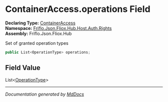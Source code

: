 ﻿<!--  
  <auto-generated>   
    The contents of this file were generated by a tool.  
    Changes to this file may be list if the file is regenerated  
  </auto-generated>   
-->

# ContainerAccess.operations Field

**Declaring Type:** [ContainerAccess](../index.md)  
**Namespace:** [Friflo.Json.Fliox.Hub.Host.Auth.Rights](../../index.md)  
**Assembly:** Friflo.Json.Fliox.Hub

Set of granted operation types

```csharp
public List<OperationType> operations;
```

## Field Value

List\<[OperationType](../../OperationType/index.md)\>

___

*Documentation generated by [MdDocs](https://github.com/ap0llo/mddocs)*
